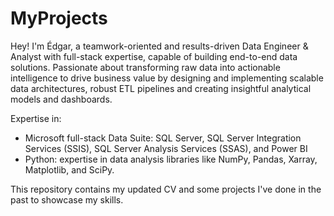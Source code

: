 # MyProjects
Hey! I'm Édgar, a teamwork-oriented and results-driven Data Engineer & Analyst with full-stack expertise, capable of building end-to-end data solutions. Passionate about transforming raw data into actionable intelligence to drive business value by designing and implementing scalable data architectures, robust ETL pipelines and creating insightful analytical models and dashboards. 

Expertise in:
- Microsoft full-stack Data Suite: SQL Server, SQL Server Integration Services (SSIS), SQL Server Analysis Services (SSAS), and Power BI
- Python: expertise in data analysis libraries like NumPy, Pandas, Xarray, Matplotlib, and SciPy.

This repository contains my updated CV and some projects I've done in the past to showcase my skills.
